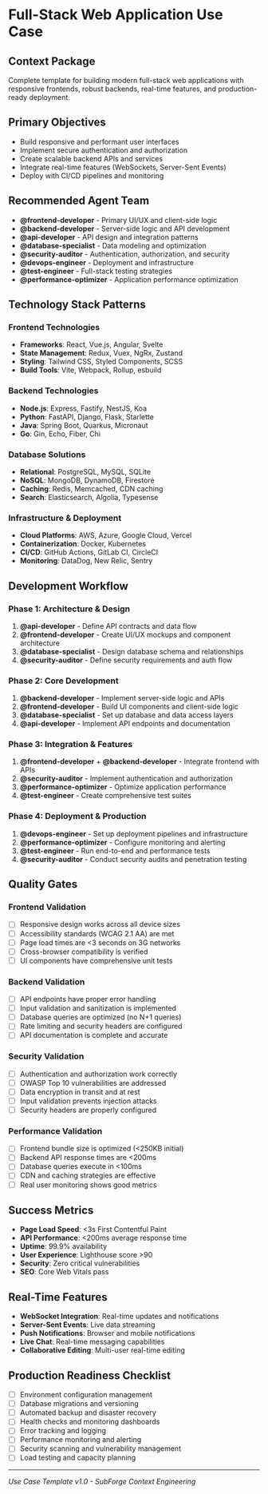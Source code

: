 # Full-Stack Web Application Use Case

## Context Package
Complete template for building modern full-stack web applications with responsive frontends, robust backends, real-time features, and production-ready deployment.

## Primary Objectives
- Build responsive and performant user interfaces
- Implement secure authentication and authorization
- Create scalable backend APIs and services
- Integrate real-time features (WebSockets, Server-Sent Events)
- Deploy with CI/CD pipelines and monitoring

## Recommended Agent Team
- **@frontend-developer** - Primary UI/UX and client-side logic
- **@backend-developer** - Server-side logic and API development
- **@api-developer** - API design and integration patterns
- **@database-specialist** - Data modeling and optimization
- **@security-auditor** - Authentication, authorization, and security
- **@devops-engineer** - Deployment and infrastructure
- **@test-engineer** - Full-stack testing strategies
- **@performance-optimizer** - Application performance optimization

## Technology Stack Patterns

### Frontend Technologies
- **Frameworks**: React, Vue.js, Angular, Svelte
- **State Management**: Redux, Vuex, NgRx, Zustand
- **Styling**: Tailwind CSS, Styled Components, SCSS
- **Build Tools**: Vite, Webpack, Rollup, esbuild

### Backend Technologies
- **Node.js**: Express, Fastify, NestJS, Koa
- **Python**: FastAPI, Django, Flask, Starlette
- **Java**: Spring Boot, Quarkus, Micronaut
- **Go**: Gin, Echo, Fiber, Chi

### Database Solutions
- **Relational**: PostgreSQL, MySQL, SQLite
- **NoSQL**: MongoDB, DynamoDB, Firestore
- **Caching**: Redis, Memcached, CDN caching
- **Search**: Elasticsearch, Algolia, Typesense

### Infrastructure & Deployment
- **Cloud Platforms**: AWS, Azure, Google Cloud, Vercel
- **Containerization**: Docker, Kubernetes
- **CI/CD**: GitHub Actions, GitLab CI, CircleCI
- **Monitoring**: DataDog, New Relic, Sentry

## Development Workflow

### Phase 1: Architecture & Design
1. **@api-developer** - Define API contracts and data flow
2. **@frontend-developer** - Create UI/UX mockups and component architecture
3. **@database-specialist** - Design database schema and relationships
4. **@security-auditor** - Define security requirements and auth flow

### Phase 2: Core Development
1. **@backend-developer** - Implement server-side logic and APIs
2. **@frontend-developer** - Build UI components and client-side logic
3. **@database-specialist** - Set up database and data access layers
4. **@api-developer** - Implement API endpoints and documentation

### Phase 3: Integration & Features
1. **@frontend-developer** + **@backend-developer** - Integrate frontend with APIs
2. **@security-auditor** - Implement authentication and authorization
3. **@performance-optimizer** - Optimize application performance
4. **@test-engineer** - Create comprehensive test suites

### Phase 4: Deployment & Production
1. **@devops-engineer** - Set up deployment pipelines and infrastructure
2. **@performance-optimizer** - Configure monitoring and alerting
3. **@test-engineer** - Run end-to-end and performance tests
4. **@security-auditor** - Conduct security audits and penetration testing

## Quality Gates

### Frontend Validation
- [ ] Responsive design works across all device sizes
- [ ] Accessibility standards (WCAG 2.1 AA) are met
- [ ] Page load times are <3 seconds on 3G networks
- [ ] Cross-browser compatibility is verified
- [ ] UI components have comprehensive unit tests

### Backend Validation
- [ ] API endpoints have proper error handling
- [ ] Input validation and sanitization is implemented
- [ ] Database queries are optimized (no N+1 queries)
- [ ] Rate limiting and security headers are configured
- [ ] API documentation is complete and accurate

### Security Validation
- [ ] Authentication and authorization work correctly
- [ ] OWASP Top 10 vulnerabilities are addressed
- [ ] Data encryption in transit and at rest
- [ ] Input validation prevents injection attacks
- [ ] Security headers are properly configured

### Performance Validation
- [ ] Frontend bundle size is optimized (<250KB initial)
- [ ] Backend API response times are <200ms
- [ ] Database queries execute in <100ms
- [ ] CDN and caching strategies are effective
- [ ] Real user monitoring shows good metrics

## Success Metrics
- **Page Load Speed**: <3s First Contentful Paint
- **API Performance**: <200ms average response time
- **Uptime**: 99.9% availability
- **User Experience**: Lighthouse score >90
- **Security**: Zero critical vulnerabilities
- **SEO**: Core Web Vitals pass

## Real-Time Features
- **WebSocket Integration**: Real-time updates and notifications
- **Server-Sent Events**: Live data streaming
- **Push Notifications**: Browser and mobile notifications
- **Live Chat**: Real-time messaging capabilities
- **Collaborative Editing**: Multi-user real-time editing

## Production Readiness Checklist
- [ ] Environment configuration management
- [ ] Database migrations and versioning
- [ ] Automated backup and disaster recovery
- [ ] Health checks and monitoring dashboards
- [ ] Error tracking and logging
- [ ] Performance monitoring and alerting
- [ ] Security scanning and vulnerability management
- [ ] Load testing and capacity planning

---
*Use Case Template v1.0 - SubForge Context Engineering*